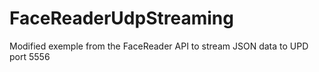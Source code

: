 # FaceReaderUdpStreaming

Modified exemple from the FaceReader API to stream JSON data to UPD port 5556
